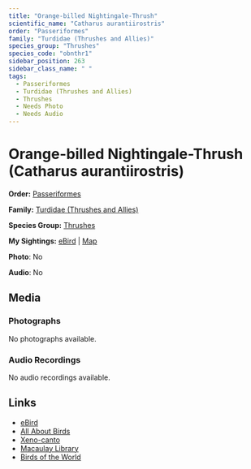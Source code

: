 ```yaml
---
title: "Orange-billed Nightingale-Thrush"
scientific_name: "Catharus aurantiirostris"
order: "Passeriformes"
family: "Turdidae (Thrushes and Allies)"
species_group: "Thrushes"
species_code: "obnthr1"
sidebar_position: 263
sidebar_class_name: " "
tags: 
  - Passeriformes
  - Turdidae (Thrushes and Allies)
  - Thrushes
  - Needs Photo
  - Needs Audio
---
```


# Orange-billed Nightingale-Thrush (Catharus aurantiirostris)

**Order:** [Passeriformes](/tags/passeriformes)

**Family:** [Turdidae (Thrushes and Allies)](/tags/turdidae-thrushes-and-allies)

**Species Group:** [Thrushes](/tags/thrushes)

**My Sightings:** [eBird](https://ebird.org/lifelist?r=world&time=life&spp=obnthr1) | [Map](/map?species_code=obnthr1)

**Photo**: No 

**Audio**: No

## Media
### Photographs
No photographs available.

### Audio Recordings
No audio recordings available.

## Links
* [eBird](https://ebird.org/species/obnthr1) 
* [All About Birds](https://www.allaboutbirds.org/guide/obnthr1) 
* [Xeno-canto](https://www.xeno-canto.org/species/catharus-aurantiirostris) 
* [Macaulay Library](https://search.macaulaylibrary.org/catalog?taxonCode=obnthr1&sort=rating_rank_desc)
* [Birds of the World](https://birdsoftheworld.org/bow/species/obnthr1)

